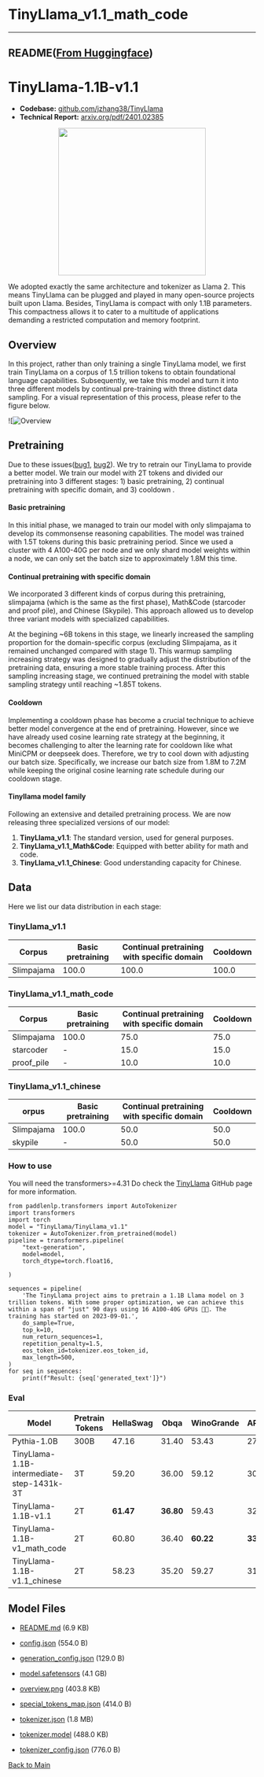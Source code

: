 
# TinyLlama_v1.1_math_code
---


## README([From Huggingface](https://huggingface.co/TinyLlama/TinyLlama_v1.1_math_code))



# TinyLlama-1.1B-v1.1

- **Codebase:** [github.com/jzhang38/TinyLlama](https://github.com/jzhang38/TinyLlama)
- **Technical Report:** [arxiv.org/pdf/2401.02385](https://arxiv.org/pdf/2401.02385) 

<div align="center">
  <img src="https://huggingface.co/PY007/TinyLlama-1.1B-intermediate-step-240k-503b/resolve/main/TinyLlama_logo.png" width="300"/>
</div>

We adopted exactly the same architecture and tokenizer as Llama 2. This means TinyLlama can be plugged and played in many open-source projects built upon Llama. Besides, TinyLlama is compact with only 1.1B parameters. This compactness allows it to cater to a multitude of applications demanding a restricted computation and memory footprint.

## Overview

In this project, rather than only training a single TinyLlama model, we first train TinyLlama on a corpus of 1.5 trillion tokens to obtain foundational language capabilities. Subsequently, we take this model and turn it into three different models by continual pre-training with three distinct data sampling. For a visual representation of this process, please refer to the figure below.

![![Overview](https://huggingface.co/TinyLlama/TinyLlama_v1.1_math_code/resolve/main/overview.png)

## Pretraining

Due to these issues([bug1](https://whimsical-aphid-86d.notion.site/Release-of-TinyLlama-1-5T-Checkpoints-Postponed-01b266998c1c47f78f5ae1520196d194?pvs=4), [bug2](https://whimsical-aphid-86d.notion.site/2023-12-18-Updates-from-TinyLlama-Team-7d30c01fff794da28ccc952f327c8d4f)). We try to retrain our TinyLlama to provide a better model. We train our model with 2T tokens and divided our pretraining into 3 different stages: 1) basic pretraining, 2) continual pretraining with specific domain, and 3) cooldown .

#### Basic pretraining

In this initial phase, we managed to train our model with only slimpajama to develop its commonsense reasoning capabilities. The model was trained with 1.5T tokens during this basic pretraining period. Since we used a cluster with 4 A100-40G per node and we only shard model weights within a node, we can only set the batch size to approximately 1.8M this time.

#### Continual pretraining with specific domain

We incorporated 3 different kinds of corpus during this pretraining, slimpajama (which is the same as the first phase), Math&Code (starcoder and proof pile), and Chinese (Skypile). This approach allowed us to develop three variant models with specialized capabilities.

At the begining ~6B tokens in this stage, we linearly increased the sampling proportion for the domain-specific corpus (excluding Slimpajama, as it remained unchanged compared with stage 1). This warmup sampling increasing strategy was designed to gradually adjust the distribution of the pretraining data, ensuring a more stable training process. After this sampling increasing stage, we continued pretraining the model with stable sampling strategy until reaching ~1.85T tokens.

#### Cooldown

Implementing a cooldown phase has become a crucial technique to achieve better model convergence at the end of pretraining. However, since we have already used cosine learning rate strategy at the beginning, it becomes challenging to alter the learning rate for cooldown like what MiniCPM or deepseek does. Therefore, we try to cool down with adjusting our batch size. Specifically, we increase our batch size from 1.8M to 7.2M while keeping the original cosine learning rate schedule during our cooldown stage.

#### Tinyllama model family

Following an extensive and detailed pretraining process. We are now releasing three specialized versions of our model:

1. **TinyLlama_v1.1**: The standard version, used for general purposes.
2. **TinyLlama_v1.1_Math&Code**: Equipped with better ability for math and code.
3. **TinyLlama_v1.1_Chinese**: Good understanding capacity for Chinese.

## Data

Here we list our data distribution in each stage:

### TinyLlama_v1.1

| Corpus        | Basic pretraining | Continual pretraining with specific domain | Cooldown |
| ------------- | ----------------- | ------------------------------------------ | -------- |
| Slimpajama | 100.0              | 100.0                                       | 100.0      |

### TinyLlama_v1.1_math_code

| Corpus        | Basic pretraining | Continual pretraining with specific domain | Cooldown |
| ------------- | ----------------- | ------------------------------------------ | -------- |
| Slimpajama | 100.0              | 75.0                                         | 75.0        |
| starcoder     | -                 | 15.0                                       | 15.0     |
| proof_pile    | -                 | 10.0                                       | 10.0     |

### TinyLlama_v1.1_chinese

| orpus         | Basic pretraining | Continual pretraining with specific domain | Cooldown |
| ------------- | ----------------- | ------------------------------------------ | -------- |
| Slimpajama | 100.0               | 50.0                                            | 50.0          |
| skypile       | -                 | 50.0                                       | 50.0     |

### How to use
You will need the transformers>=4.31
Do check the [TinyLlama](https://github.com/jzhang38/TinyLlama) GitHub page for more information.
```
from paddlenlp.transformers import AutoTokenizer
import transformers 
import torch
model = "TinyLlama/TinyLlama_v1.1"
tokenizer = AutoTokenizer.from_pretrained(model)
pipeline = transformers.pipeline(
    "text-generation",
    model=model,
    torch_dtype=torch.float16,
    
)

sequences = pipeline(
    'The TinyLlama project aims to pretrain a 1.1B Llama model on 3 trillion tokens. With some proper optimization, we can achieve this within a span of "just" 90 days using 16 A100-40G GPUs 🚀🚀. The training has started on 2023-09-01.',
    do_sample=True,
    top_k=10,
    num_return_sequences=1,
    repetition_penalty=1.5,
    eos_token_id=tokenizer.eos_token_id,
    max_length=500,
)
for seq in sequences:
    print(f"Result: {seq['generated_text']}")
```

### Eval
| Model                                     | Pretrain Tokens | HellaSwag | Obqa      | WinoGrande | ARC_c     | ARC_e     | boolq | piqa      | avg       |
| ----------------------------------------- | --------------- | --------- | --------- | ---------- | --------- | --------- | ----- | --------- | --------- |
| Pythia-1.0B                               | 300B            | 47.16     | 31.40     | 53.43      | 27.05     | 48.99     | 60.83 | 69.21     | 48.30     |
| TinyLlama-1.1B-intermediate-step-1431k-3T | 3T              | 59.20     | 36.00     | 59.12      | 30.12     | 55.25     | 57.83 | 73.29     | 52.99     |
| TinyLlama-1.1B-v1.1                       | 2T              | **61.47** | **36.80** | 59.43  | 32.68 | **55.47** | 55.99 | **73.56** | 53.63 |
| TinyLlama-1.1B-v1_math_code                        | 2T              | 60.80 | 36.40 | **60.22**  | **33.87** | 55.20 | 57.09 | 72.69 | **53.75** |
| TinyLlama-1.1B-v1.1_chinese                       | 2T              | 58.23 | 35.20 | 59.27  | 31.40 | 55.35 | **61.41** | 73.01 | 53.41 |



## Model Files

- [README.md](https://paddlenlp.bj.bcebos.com/models/community/TinyLlama/TinyLlama_v1.1_math_code/README.md) (6.9 KB)

- [config.json](https://paddlenlp.bj.bcebos.com/models/community/TinyLlama/TinyLlama_v1.1_math_code/config.json) (554.0 B)

- [generation_config.json](https://paddlenlp.bj.bcebos.com/models/community/TinyLlama/TinyLlama_v1.1_math_code/generation_config.json) (129.0 B)

- [model.safetensors](https://paddlenlp.bj.bcebos.com/models/community/TinyLlama/TinyLlama_v1.1_math_code/model.safetensors) (4.1 GB)

- [overview.png](https://paddlenlp.bj.bcebos.com/models/community/TinyLlama/TinyLlama_v1.1_math_code/overview.png) (403.8 KB)

- [special_tokens_map.json](https://paddlenlp.bj.bcebos.com/models/community/TinyLlama/TinyLlama_v1.1_math_code/special_tokens_map.json) (414.0 B)

- [tokenizer.json](https://paddlenlp.bj.bcebos.com/models/community/TinyLlama/TinyLlama_v1.1_math_code/tokenizer.json) (1.8 MB)

- [tokenizer.model](https://paddlenlp.bj.bcebos.com/models/community/TinyLlama/TinyLlama_v1.1_math_code/tokenizer.model) (488.0 KB)

- [tokenizer_config.json](https://paddlenlp.bj.bcebos.com/models/community/TinyLlama/TinyLlama_v1.1_math_code/tokenizer_config.json) (776.0 B)


[Back to Main](../../)